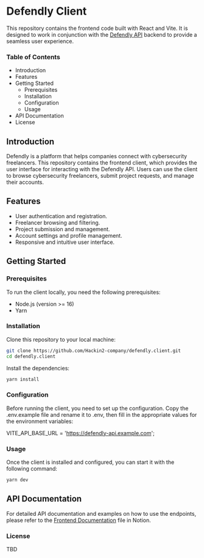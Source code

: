 # Defendly Client

This repository contains the frontend code built with React and Vite. It is designed to work in conjunction with the [Defendly API](https://github.com/Hackin2-company/defendly.api) backend to provide a seamless user experience.

### Table of Contents
- Introduction
- Features
- Getting Started
  - Prerequisites
  - Installation
  - Configuration
  - Usage
- API Documentation
- License
  
## Introduction
Defendly is a platform that helps companies connect with cybersecurity freelancers. This repository contains the frontend client, which provides the user interface for interacting with the Defendly API. Users can use the client to browse cybersecurity freelancers, submit project requests, and manage their accounts.

## Features
- User authentication and registration.
- Freelancer browsing and filtering.
- Project submission and management.
- Account settings and profile management.
- Responsive and intuitive user interface.

## Getting Started
### Prerequisites
To run the client locally, you need the following prerequisites:
- Node.js (version >= 16)
- Yarn
### Installation
Clone this repository to your local machine:
```bash
git clone https://github.com/Hackin2-company/defendly.client.git
cd defendly.client
```
Install the dependencies:
```bash 
yarn install
```

### Configuration
Before running the client, you need to set up the configuration. Copy the .env.example file and rename it to .env, then fill in the appropriate values for the environment variables:

VITE_API_BASE_URL = 'https://defendly-api.example.com';

### Usage
Once the client is installed and configured, you can start it with the following command:
```bash
yarn dev
```

## API Documentation
For detailed API documentation and examples on how to use the endpoints, please refer to the [Frontend Documentation](https://www.notion.so/How-To-Set-Up-the-Frontend-466d7c60a4c04a6da3df2f88e6e8263c) file in Notion.

### License
TBD
